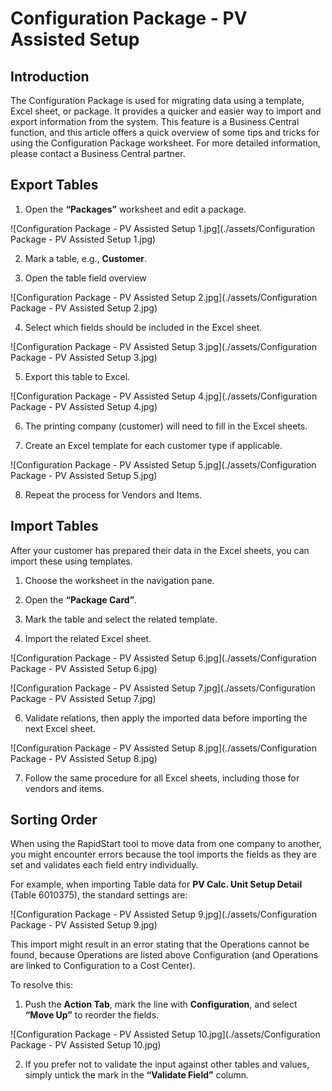 # Configuration Package - PV Assisted Setup

## Introduction

The Configuration Package is used for migrating data using a template, Excel sheet, or package. It provides a quicker and easier way to import and export information from the system. This feature is a Business Central function, and this article offers a quick overview of some tips and tricks for using the Configuration Package worksheet. For more detailed information, please contact a Business Central partner.

## Export Tables

1. Open the **“Packages”** worksheet and edit a package.

![Configuration Package - PV Assisted Setup 1.jpg](./assets/Configuration Package - PV Assisted Setup 1.jpg)

2. Mark a table, e.g., **Customer**.

3. Open the table field overview 

![Configuration Package - PV Assisted Setup 2.jpg](./assets/Configuration Package - PV Assisted Setup 2.jpg)

4. Select which fields should be included in the Excel sheet.

![Configuration Package - PV Assisted Setup 3.jpg](./assets/Configuration Package - PV Assisted Setup 3.jpg)


5. Export this table to Excel.

![Configuration Package - PV Assisted Setup 4.jpg](./assets/Configuration Package - PV Assisted Setup 4.jpg)

6. The printing company (customer) will need to fill in the Excel sheets. 

7. Create an Excel template for each customer type if applicable.

![Configuration Package - PV Assisted Setup 5.jpg](./assets/Configuration Package - PV Assisted Setup 5.jpg)


8. Repeat the process for Vendors and Items.

## Import Tables

After your customer has prepared their data in the Excel sheets, you can import these using templates.

1. Choose the worksheet in the navigation pane.


2. Open the **“Package Card”**.

  
3. Mark the table and select the related template.

4. Import the related Excel sheet.

![Configuration Package - PV Assisted Setup 6.jpg](./assets/Configuration Package - PV Assisted Setup 6.jpg)

![Configuration Package - PV Assisted Setup 7.jpg](./assets/Configuration Package - PV Assisted Setup 7.jpg)

6. Validate relations, then apply the imported data before importing the next Excel sheet.

![Configuration Package - PV Assisted Setup 8.jpg](./assets/Configuration Package - PV Assisted Setup 8.jpg)

7. Follow the same procedure for all Excel sheets, including those for vendors and items.

## Sorting Order

When using the RapidStart tool to move data from one company to another, you might encounter errors because the tool imports the fields as they are set and validates each field entry individually.

For example, when importing Table data for **PV Calc. Unit Setup Detail** (Table 6010375), the standard settings are:

![Configuration Package - PV Assisted Setup 9.jpg](./assets/Configuration Package - PV Assisted Setup 9.jpg)

   This import might result in an error stating that the Operations cannot be found, because Operations are listed above Configuration (and Operations are linked to Configuration to a Cost Center).

   To resolve this:

   1. Push the **Action Tab**, mark the line with **Configuration**, and select **“Move Up”** to reorder the fields.

![Configuration Package - PV Assisted Setup 10.jpg](./assets/Configuration Package - PV Assisted Setup 10.jpg)

2. If you prefer not to validate the input against other tables and values, simply untick the mark in the **“Validate Field”** column.

